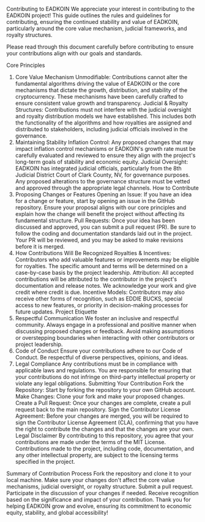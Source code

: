 Contributing to EADKOIN
We appreciate your interest in contributing to the EADKOIN project! This guide outlines the rules and guidelines for contributing, ensuring the continued stability and value of EADKOIN, particularly around the core value mechanism, judicial frameworks, and royalty structures.

Please read through this document carefully before contributing to ensure your contributions align with our goals and standards.

Core Principles
1. Core Value Mechanism
Unmodifiable: Contributions cannot alter the fundamental algorithms driving the value of EADKOIN or the core mechanisms that dictate the growth, distribution, and stability of the cryptocurrency. These mechanisms have been carefully crafted to ensure consistent value growth and transparency.
Judicial & Royalty Structures: Contributions must not interfere with the judicial oversight and royalty distribution models we have established. This includes both the functionality of the algorithms and how royalties are assigned and distributed to stakeholders, including judicial officials involved in the governance.
2. Maintaining Stability
Inflation Control: Any proposed changes that may impact inflation control mechanisms or EADKOIN's growth rate must be carefully evaluated and reviewed to ensure they align with the project's long-term goals of stability and economic equity.
Judicial Oversight: EADKOIN has integrated judicial officials, particularly from the 8th Judicial District Court of Clark County, NV, for governance purposes. Any proposed alterations to the governance structure must be vetted and approved through the appropriate legal channels.
How to Contribute
1. Proposing Changes or Features
Opening an Issue: If you have an idea for a change or feature, start by opening an issue in the GitHub repository. Ensure your proposal aligns with our core principles and explain how the change will benefit the project without affecting its fundamental structure.
Pull Requests: Once your idea has been discussed and approved, you can submit a pull request (PR). Be sure to follow the coding and documentation standards laid out in the project. Your PR will be reviewed, and you may be asked to make revisions before it is merged.
2. How Contributions Will Be Recognized
Royalties & Incentives: Contributors who add valuable features or improvements may be eligible for royalties. The specific amount and terms will be determined on a case-by-case basis by the project leadership.
Attribution: All accepted contributions will be attributed to the contributor in the project's documentation and release notes. We acknowledge your work and give credit where credit is due.
Incentive Models: Contributors may also receive other forms of recognition, such as EDDIE BUCKS, special access to new features, or priority in decision-making processes for future updates.
Project Etiquette
1. Respectful Communication
We foster an inclusive and respectful community. Always engage in a professional and positive manner when discussing proposed changes or feedback.
Avoid making assumptions or overstepping boundaries when interacting with other contributors or project leadership.
2. Code of Conduct
Ensure your contributions adhere to our Code of Conduct.
Be respectful of diverse perspectives, opinions, and ideas.
3. Legal Compliance
Any contributions must be in compliance with applicable laws and regulations. You are responsible for ensuring that your contributions do not infringe on third-party intellectual property or violate any legal obligations.
Submitting Your Contribution
Fork the Repository: Start by forking the repository to your own GitHub account.
Make Changes: Clone your fork and make your proposed changes.
Create a Pull Request: Once your changes are complete, create a pull request back to the main repository.
Sign the Contributor License Agreement: Before your changes are merged, you will be required to sign the Contributor License Agreement (CLA), confirming that you have the right to contribute the changes and that the changes are your own.
Legal Disclaimer
By contributing to this repository, you agree that your contributions are made under the terms of the MIT License. Contributions made to the project, including code, documentation, and any other intellectual property, are subject to the licensing terms specified in the project.

Summary of Contribution Process
Fork the repository and clone it to your local machine.
Make sure your changes don't affect the core value mechanisms, judicial oversight, or royalty structure.
Submit a pull request.
Participate in the discussion of your changes if needed.
Receive recognition based on the significance and impact of your contribution.
Thank you for helping EADKOIN grow and evolve, ensuring its commitment to economic equity, stability, and global accessibility!
